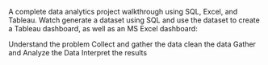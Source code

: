 A complete data analytics project walkthrough using SQL, Excel, and Tableau. Watch generate a dataset using SQL and use the dataset to create a Tableau dashboard, as well as an MS Excel dashboard:

Understand the problem
Collect and gather the data 
clean the data 
Gather and Analyze the Data
Interpret the results
